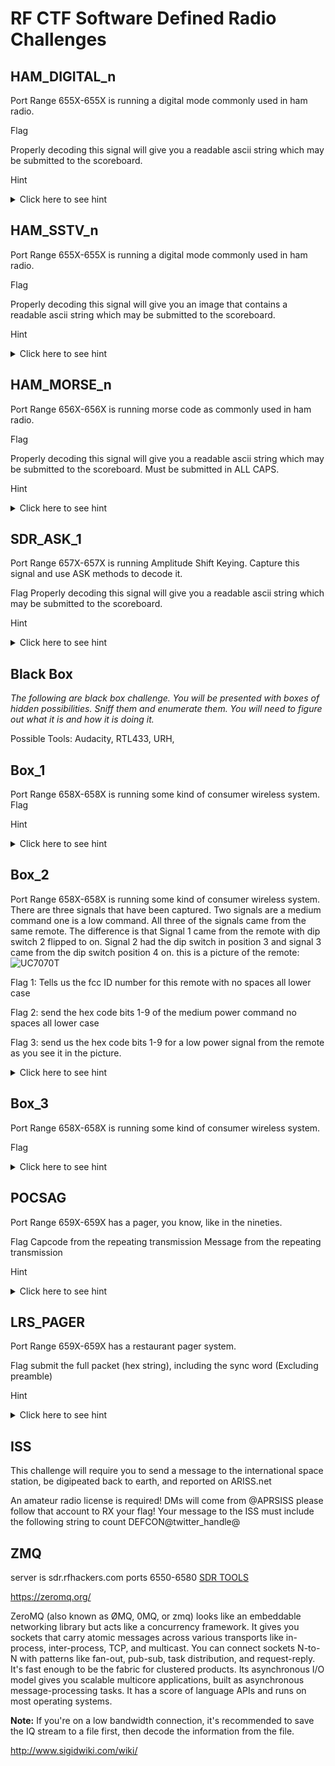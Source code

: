 # RF CTF Software Defined Radio Challenges


## HAM_DIGITAL_n

Port Range 655X-655X is running a digital mode commonly used in ham radio.

Flag

Properly decoding this signal will give you a readable ascii string which may be submitted to the scoreboard.

Hint
<details>
  <summary>Click here to see hint</summary>
Commonly available ham radio software can be used to decode this.  Examples include: fldigi, qsstv, direwolf, minimodem, wsjtx
</details>

## HAM_SSTV_n

Port Range 655X-655X is running a digital mode commonly used in ham radio.

Flag

Properly decoding this signal will give you an image that contains a readable ascii string which may be submitted to the scoreboard.

Hint
<details>
  <summary>Click here to see hint</summary>
Commonly available ham radio software can be used to decode this.  Examples include: fldigi, qsstv, direwolf, minimodem, wsjtx
</details>

## HAM_MORSE_n

Port Range 656X-656X is running morse code as commonly used in ham radio.

Flag

Properly decoding this signal will give you a readable ascii string which may be submitted to the scoreboard. Must be submitted in ALL CAPS.

Hint
<details>
  <summary>Click here to see hint</summary>
.. ..-. ....... -.-- --- ..- ....... -.-. .- -. ....... .-. . .- -.. ....... - .... .. ... ....... -.-- --- ..- ....... -.. --- -. - ....... -. . . -.. ....... .- ....... .... .. -. -
</details>


## SDR_ASK_1

Port Range 657X-657X is running Amplitude Shift Keying.  Capture this signal and use ASK methods to decode it.

Flag
Properly decoding this signal will give you a readable ascii string which may be submitted to the scoreboard.


Hint
<details>
  <summary>Click here to see hint</summary>
You are doing this manually, software examples include audacity, urh, inspectrum, and baudline.
</details>


## Black Box

*The following are black box challenge.  You will be presented with boxes of hidden possibilities.  Sniff them and enumerate them.  You will need to figure out what it is and how it is doing it.*

Possible Tools: Audacity, RTL433, URH,

## Box_1

Port Range 658X-658X is running some kind of consumer wireless system.
Flag


Hint
<details>
  <summary>Click here to see hint</summary>
This is a 2GIG device, alarms should be going off.
</details>

## Box_2

Port Range 658X-658X is running some kind of consumer wireless system.
There are three signals that have been captured.
Two signals are a medium command one is a low command.
All three of the signals came from the same remote. The difference is that Signal 1 came from the remote with dip switch 2 flipped to on. Signal 2 had the dip switch in position 3 and signal 3 came from the dip switch position 4 on.
this is a picture of the remote:
![UC7070T](https://raw.githubusercontent.com/rfhs/rfhs-wiki/master/files/images/UC7070T.jpg)

Flag 1: Tells us the fcc ID number for this remote with no spaces all lower case

Flag 2: send the hex code bits 1-9 of the medium power command no spaces all lower case

Flag 3: send us the hex code bits 1-9 for a low power signal from the remote as you see it in the picture.

<details>
  <summary>Click here to see hint</summary>
Hint
Everything you need is in the picture.  No, seriously.
</details>

## Box_3

Port Range 658X-658X is running some kind of consumer wireless system.

Flag

<details>
  <summary>Click here to see hint</summary>
Hint
The device locks and unlocks.
</details>

## POCSAG

Port Range 659X-659X has a pager, you know, like in the nineties.

Flag
Capcode from the repeating transmission
Message from the repeating transmission

Hint
<details>
  <summary>Click here to see hint</summary>
Check out some tutorials on decoding pagers.
</details>

## LRS_PAGER

Port Range 659X-659X has a restaurant pager system.

Flag
submit the full packet (hex string), including the sync word (Excluding preamble)

Hint
<details>
  <summary>Click here to see hint</summary>
Not all pagers use POCSAG.
</details>


## ISS

This challenge will require you to send a message to the international space station, be digipeated back to earth, and reported on ARISS.net

An amateur radio license is required!
DMs will come from @APRSISS please follow that account to RX your flag!
Your message to the ISS must include the following string to count DEFCON@twitter_handle@














## ZMQ
server is sdr.rfhackers.com ports 6550-6580
[SDR TOOLS](https://github.com/rfhs/rfctf-sdr-tools)



https://zeromq.org/

ZeroMQ (also known as ØMQ, 0MQ, or zmq) looks like an embeddable networking library but acts like a concurrency framework. It gives you sockets that carry atomic messages across various transports like in-process, inter-process, TCP, and multicast. You can connect sockets N-to-N with patterns like fan-out, pub-sub, task distribution, and request-reply. It's fast enough to be the fabric for clustered products. Its asynchronous I/O model gives you scalable multicore applications, built as asynchronous message-processing tasks. It has a score of language APIs and runs on most operating systems.

**Note:** If you're on a low bandwidth connection, it's recommended to save the IQ stream to a file first, then decode the information from the file.

http://www.sigidwiki.com/wiki/
